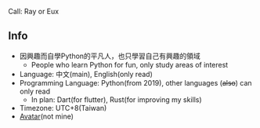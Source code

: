 Call: Ray or Eux

## Info
- 因興趣而自學Python的平凡人，也只學習自己有興趣的領域
  - People who learn Python for fun, only study areas of interest
- Language: 中文(main), English(only read)
- Programming Language: Python(from 2019), other languages (~~also~~) can only read
  - In plan: Dart(for flutter), Rust(for improving my skills)
- Timezone: UTC+8(Taiwan)
- [Avatar](https://www.pixiv.net/artworks/106459056)(not mine)
